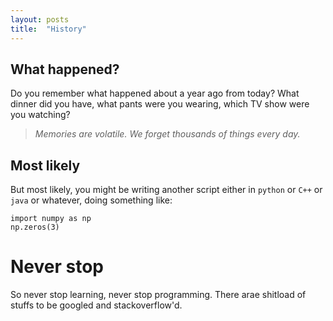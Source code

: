 ```yaml
---
layout: posts
title:  "History"
---
```


## What happened?
Do you remember what happened about a year ago from today? What dinner did you have, what pants were you wearing, which TV show were you watching?

> *Memories are volatile. We forget thousands of things every day.*

## Most likely
But most likely, you might be writing another script either in `python` or `C++` or `java` or whatever, doing something like:

```
import numpy as np
np.zeros(3)
```

# Never stop
So never stop learning, never stop programming. There arae shitload of stuffs to be googled and stackoverflow'd.